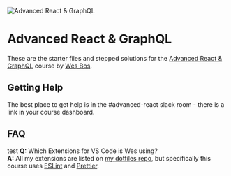 ![Advanced React & GraphQL](https://advancedreact.com/images/ARG/arg-facebook-share.png)

# Advanced React & GraphQL

These are the starter files and stepped solutions for the [Advanced React & GraphQL](https://AdvancedReact.com) course by [Wes Bos](https://WesBos.com/).

## Getting Help

The best place to get help is in the #advanced-react slack room - there is a link in your course dashboard.

## FAQ
test
**Q:** Which Extensions for VS Code is Wes using?  
**A:** All my extensions are listed on [my dotfiles repo](https://github.com/wesbos/dotfiles), but specifically this course uses [ESLint](https://github.com/Microsoft/vscode-eslint) and [Prettier](https://github.com/prettier/prettier-vscode).
